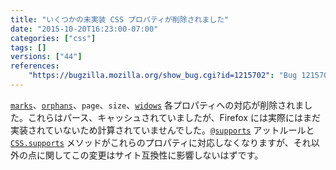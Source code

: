 ```yaml
---
title: "いくつかの未実装 CSS プロパティが削除されました"
date: "2015-10-20T16:23:00-07:00"
categories: ["css"]
tags: []
versions: ["44"]
references:
    "https://bugzilla.mozilla.org/show_bug.cgi?id=1215702": "Bug 1215702 - remove backend-only CSS properties (marks, orphans, page, size, widows)"
---
```

[`marks`](https://developer.mozilla.org/ja/docs/Web/CSS/%40page/marks)、[`orphans`](https://developer.mozilla.org/ja/docs/Web/CSS/orphans)、`page`、`size`、[`widows`](https://developer.mozilla.org/ja/docs/Web/CSS/widows) 各プロパティへの対応が削除されました。これらはパース、キャッシュされていましたが、Firefox には実際にはまだ実装されていないため計算されていませんでした。[`@supports`](https://developer.mozilla.org/ja/docs/Web/CSS/@supports) アットルールと [`CSS.supports`](https://developer.mozilla.org/ja/docs/Web/API/CSS/supports) メソッドがこれらのプロパティに対応しなくなりますが、それ以外の点に関してこの変更はサイト互換性に影響しないはずです。
